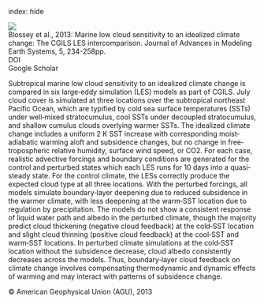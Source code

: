 index: hide

<div class="Citation">
    <div class="Citation-thumb CitationThumb-linked"  data-href="https://doi.org/10.1002/jame.20025">
      <img src="https://static.claimspace.cloud/climate-study-static/refs/thumbs/7/Blossey_et_al_2013-thumb.png" />
    </div>

  <div class="Citation-body">
    <div class="Citation-text">Blossey et al., 2013: Marine low cloud sensitivity to an idealized climate change: The CGILS LES intercomparison. <span class="Article-journal">Journal of Advances in Modeling Earth Systems, </span><span class="Article-volume">5, </span>234-258pp.</div>
    <div class="Citation-links">
      <div class="CitationLink" data-href="https://doi.org/10.1002/jame.20025">
        <div class="CitationLink-icon CitationLink-Doi"></div>
        <div class="CitationLink-text">DOI</div>
      </div>
      <div class="CitationLink" data-href="https://scholar.google.com/scholar?q=10.1002/jame.20025">
        <div class="CitationLink-icon CitationLink-Scholar"></div>
        <div class="CitationLink-text">Google Scholar</div>
      </div>
    </div>
  </div>
</div>

Subtropical marine low cloud sensitivity to an idealized climate change is compared in six large‐eddy simulation (LES) models as part of CGILS. July cloud cover is simulated at three locations over the subtropical northeast Pacific Ocean, which are typified by cold sea surface temperatures (SSTs) under well‐mixed stratocumulus, cool SSTs under decoupled stratocumulus, and shallow cumulus clouds overlying warmer SSTs. The idealized climate change includes a uniform 2 K SST increase with corresponding moist‐adiabatic warming aloft and subsidence changes, but no change in free‐tropospheric relative humidity, surface wind speed, or CO2. For each case, realistic advective forcings and boundary conditions are generated for the control and perturbed states which each LES runs for 10 days into a quasi‐steady state. For the control climate, the LESs correctly produce the expected cloud type at all three locations. With the perturbed forcings, all models simulate boundary‐layer deepening due to reduced subsidence in the warmer climate, with less deepening at the warm‐SST location due to regulation by precipitation. The models do not show a consistent response of liquid water path and albedo in the perturbed climate, though the majority predict cloud thickening (negative cloud feedback) at the cold‐SST location and slight cloud thinning (positive cloud feedback) at the cool‐SST and warm‐SST locations. In perturbed climate simulations at the cold‐SST location without the subsidence decrease, cloud albedo consistently decreases across the models. Thus, boundary‐layer cloud feedback on climate change involves compensating thermodynamic and dynamic effects of warming and may interact with patterns of subsidence change.

<div class="Citation-copy">
&copy; American Geophysical Union (AGU), 2013
</div>